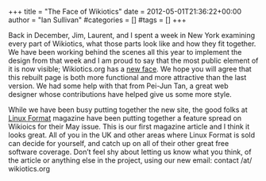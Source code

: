 +++
title = "The Face of Wikiotics"
date = 2012-05-01T21:36:22+00:00
author = "Ian Sullivan"
#categories = []
#tags = []
+++

Back in December, Jim, Laurent, and I spent a week in New York examining every part of Wikiotics, what those parts look like and how they fit together. We have been working behind the scenes all this year to implement the design from that week and I am proud to say that the most public element of it is now visible; Wikiotics.org has a [new face](https://web.archive.org/web/20160326003735/http://wikiotics.org/en/Introduction "Wkiotics Front Page"). We hope you will agree that this rebuilt page is both more functional and more attractive than the last version. We had some help with that from Pei-Jun Tan, a great web designer whose contributions have helped give us some more style.

While we have been busy putting together the new site, the good folks at [Linux Format](https://web.archive.org/web/20160326003735/http://linuxformat.com/ "Linux Format") magazine have been putting together a feature spread on Wikioics for their May issue. This is our first magazine article and I think it looks great. All of you in the UK and other areas where Linux Format is sold can decide for yourself, and catch up on all of their other great free software coverage. Don’t feel shy about letting us know what you think, of the article or anything else in the project, using our new email: contact /at/ wikiotics.org
